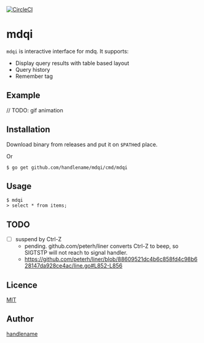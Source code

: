 [![CircleCI](https://circleci.com/gh/handlename/mdqi.svg?style=svg)](https://circleci.com/gh/handlename/mdqi)

# mdqi

`mdqi` is interactive interface for mdq.
It supports:

- Display query results with table based layout
- Query history
- Remember tag

## Example

// TODO: gif animation

## Installation

Download binary from releases and put it on `$PATH`ed place.

Or

```
$ go get github.com/handlename/mdqi/cmd/mdqi
```

## Usage

```
$ mdqi
> select * from items;
```

## TODO

- [ ] suspend by Ctrl-Z
  - pending.
    github.com/peterh/liner converts Ctrl-Z to beep,
    so SIGTSTP will not reach to signal handler.
  - https://github.com/peterh/liner/blob/88609521dc4b6c858fd4c98b628147da928ce4ac/line.go#L852-L856

## Licence

[MIT](https://github.com/handlename/mdqi/blob/master/LICENSE)

## Author

[handlename](https://github.com/handlename)
